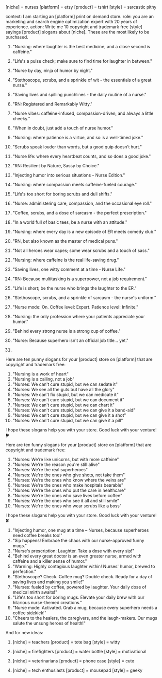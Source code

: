 

[niche] = nurses
[platform] = etsy
[product] = tshirt
[style] = sarcastic pithy

context: I am starting an [platform] print on demand store. role: you are an marketing and search engine optimization expert with 20 years of experience. action: Write me 10 copyright and trademark free [style] sayings [product] slogans about [niche]. These are the most likely to be purchased.

1. "Nursing: where laughter is the best medicine, and a close second is caffeine."
2. "Life's a pulse check; make sure to find time for laughter in between."
3. "Nurse by day, ninja of humor by night."
4. "Stethoscope, scrubs, and a sprinkle of wit - the essentials of a great nurse."
5. "Saving lives and spilling punchlines - the daily routine of a nurse."
6. "RN: Registered and Remarkably Witty."
7. "Nurse vibes: caffeine-infused, compassion-driven, and always a little cheeky."
8. "When in doubt, just add a touch of nurse humor."
9. "Nursing: where patience is a virtue, and so is a well-timed joke."
10. "Scrubs speak louder than words, but a good quip doesn't hurt."

 1. "Nurse life: where every heartbeat counts, and so does a good joke."
2. "RN: Resilient by Nature, Sassy by Choice."
3. "Injecting humor into serious situations - Nurse Edition."
4. "Nursing: where compassion meets caffeine-fueled courage."
5. "Life's too short for boring scrubs and dull shifts."
6. "Nurse: administering care, compassion, and the occasional eye roll."
7. "Coffee, scrubs, and a dose of sarcasm - the perfect prescription."
8. "In a world full of basic tees, be a nurse with an attitude."
9. "Nursing: where every day is a new episode of ER meets comedy club."
10. "RN, but also known as the master of medical puns."

1. "Not all heroes wear capes; some wear scrubs and a touch of sass."
2. "Nursing: where caffeine is the real life-saving drug."
3. "Saving lives, one witty comment at a time - Nurse Life."
4. "RN: Because multitasking is a superpower, not a job requirement."
5. "Life is short; be the nurse who brings the laughter to the ER."
6. "Stethoscope, scrubs, and a sprinkle of sarcasm - the nurse's uniform."
7. "Nurse mode: On. Coffee level: Expert. Patience level: Infinite."
8. "Nursing: the only profession where your patients appreciate your humor."
9. "Behind every strong nurse is a strong cup of coffee."
10. "Nurse: Because superhero isn't an official job title... yet."
11. 


Here are ten punny slogans for your [product] store on [platform] that are copyright and trademark free:

1. "Nursing is a work of heart"
2. "Nursing is a calling, not a job"
3. "Nurses: We can't cure stupid, but we can sedate it"
4. "Nurses: We see all the guts but have all the glory"
5. "Nurses: We can't fix stupid, but we can medicate it"
6. "Nurses: We can't cure stupid, but we can document it"
7. "Nurses: We can't cure stupid, but we can chart it"
8. "Nurses: We can't cure stupid, but we can give it a band-aid"
9. "Nurses: We can't cure stupid, but we can give it a shot"
10. "Nurses: We can't cure stupid, but we can give it a pill"

I hope these slogans help you with your store. Good luck with your venture! 🍀


Here are ten funny slogans for your [product] store on [platform] that are copyright and trademark free:

1. "Nurses: We're like unicorns, but with more caffeine"
2. "Nurses: We're the reason you're still alive"
3. "Nurses: We're the real superheroes"
4. "Nurses: We're the ones who give shots, not take them"
5. "Nurses: We're the ones who know where the veins are"
6. "Nurses: We're the ones who make hospitals bearable"
7. "Nurses: We're the ones who put the care in healthcare"
8. "Nurses: We're the ones who save lives before coffee"
9. "Nurses: We're the ones who see it all and still smile"
10. "Nurses: We're the ones who wear scrubs like a boss"

I hope these slogans help you with your store. Good luck with your venture! 🍀

1. "Injecting humor, one mug at a time – Nurses, because superheroes need coffee breaks too!"
2. "Sip happens! Embrace the chaos with our nurse-approved funny mugs."
3. "Nurse's prescription: Laughter. Take a dose with every sip!"
4. "Behind every great doctor is an even greater nurse, armed with caffeine and a killer sense of humor."
5. "Warning: Highly contagious laughter within! Nurses' humor, brewed to perfection."
6. "Stethoscope? Check. Coffee mug? Double check. Ready for a day of saving lives and making you smile!"
7. "Nurses: fueled by coffee, powered by laughter. Your daily dose of medical mirth awaits!"
8. "Life's too short for boring mugs. Elevate your daily brew with our hilarious nurse-themed creations."
9. "Nurse mode: Activated. Grab a mug, because every superhero needs a coffee sidekick!"
10. "Cheers to the healers, the caregivers, and the laugh-makers. Our mugs salute the unsung heroes of health!"

And for new ideas:
1. [niche] = teachers
   [product] = tote bag
   [style] = witty

2. [niche] = firefighters
   [product] = water bottle
   [style] = motivational

3. [niche] = veterinarians
   [product] = phone case
   [style] = cute

4. [niche] = tech enthusiasts
   [product] = mousepad
   [style] = geeky

